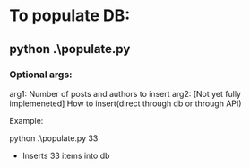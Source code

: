 # To populate DB:

## python .\populate.py

### Optional args:
arg1: Number of posts and authors to insert
arg2: [Not yet fully implemeneted] How to insert(direct through db or through API)

Example:

python .\populate.py 33

- Inserts 33 items into db